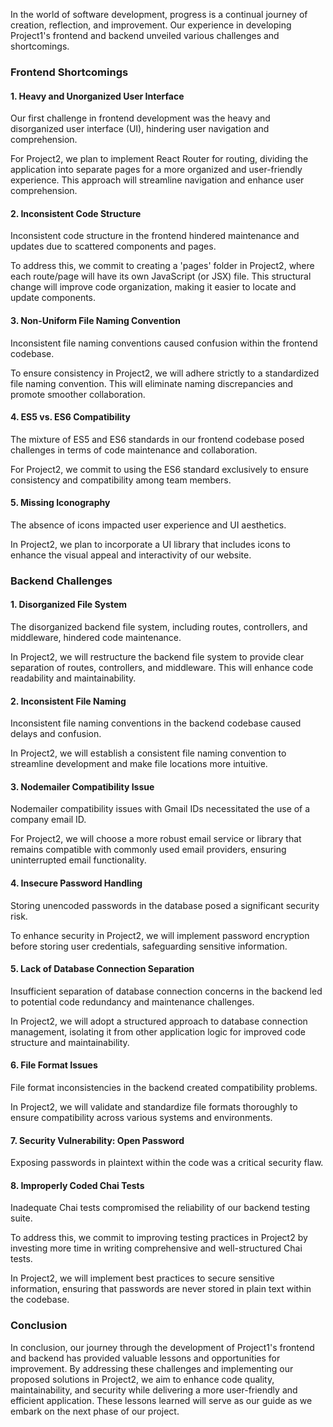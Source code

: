 In the world of software development, progress is a continual journey of creation, reflection, and improvement. Our experience in developing Project1's frontend and backend unveiled various challenges and shortcomings.

### Frontend Shortcomings

#### 1. Heavy and Unorganized User Interface

Our first challenge in frontend development was the heavy and disorganized user interface (UI), hindering user navigation and comprehension. 

For Project2, we plan to implement React Router for routing, dividing the application into separate pages for a more organized and user-friendly experience. This approach will streamline navigation and enhance user comprehension.

#### 2. Inconsistent Code Structure

Inconsistent code structure in the frontend hindered maintenance and updates due to scattered components and pages.

To address this, we commit to creating a 'pages' folder in Project2, where each route/page will have its own JavaScript (or JSX) file. This structural change will improve code organization, making it easier to locate and update components.

#### 3. Non-Uniform File Naming Convention

Inconsistent file naming conventions caused confusion within the frontend codebase.

To ensure consistency in Project2, we will adhere strictly to a standardized file naming convention. This will eliminate naming discrepancies and promote smoother collaboration.

#### 4. ES5 vs. ES6 Compatibility

The mixture of ES5 and ES6 standards in our frontend codebase posed challenges in terms of code maintenance and collaboration.

For Project2, we commit to using the ES6 standard exclusively to ensure consistency and compatibility among team members.

#### 5. Missing Iconography

The absence of icons impacted user experience and UI aesthetics.

In Project2, we plan to incorporate a UI library that includes icons to enhance the visual appeal and interactivity of our website.

### Backend Challenges

#### 1. Disorganized File System

The disorganized backend file system, including routes, controllers, and middleware, hindered code maintenance.

In Project2, we will restructure the backend file system to provide clear separation of routes, controllers, and middleware. This will enhance code readability and maintainability.

#### 2. Inconsistent File Naming

Inconsistent file naming conventions in the backend codebase caused delays and confusion.

In Project2, we will establish a consistent file naming convention to streamline development and make file locations more intuitive.

#### 3. Nodemailer Compatibility Issue

Nodemailer compatibility issues with Gmail IDs necessitated the use of a company email ID.

For Project2, we will choose a more robust email service or library that remains compatible with commonly used email providers, ensuring uninterrupted email functionality.

#### 4. Insecure Password Handling

Storing unencoded passwords in the database posed a significant security risk.

To enhance security in Project2, we will implement password encryption before storing user credentials, safeguarding sensitive information.

#### 5. Lack of Database Connection Separation

Insufficient separation of database connection concerns in the backend led to potential code redundancy and maintenance challenges.

In Project2, we will adopt a structured approach to database connection management, isolating it from other application logic for improved code structure and maintainability.

#### 6. File Format Issues

File format inconsistencies in the backend created compatibility problems.

In Project2, we will validate and standardize file formats thoroughly to ensure compatibility across various systems and environments.

#### 7. Security Vulnerability: Open Password

Exposing passwords in plaintext within the code was a critical security flaw.

#### 8. Improperly Coded Chai Tests

Inadequate Chai tests compromised the reliability of our backend testing suite.

To address this, we commit to improving testing practices in Project2 by investing more time in writing comprehensive and well-structured Chai tests.

In Project2, we will implement best practices to secure sensitive information, ensuring that passwords are never stored in plain text within the codebase.

### Conclusion

In conclusion, our journey through the development of Project1's frontend and backend has provided valuable lessons and opportunities for improvement. By addressing these challenges and implementing our proposed solutions in Project2, we aim to enhance code quality, maintainability, and security while delivering a more user-friendly and efficient application. These lessons learned will serve as our guide as we embark on the next phase of our project.

